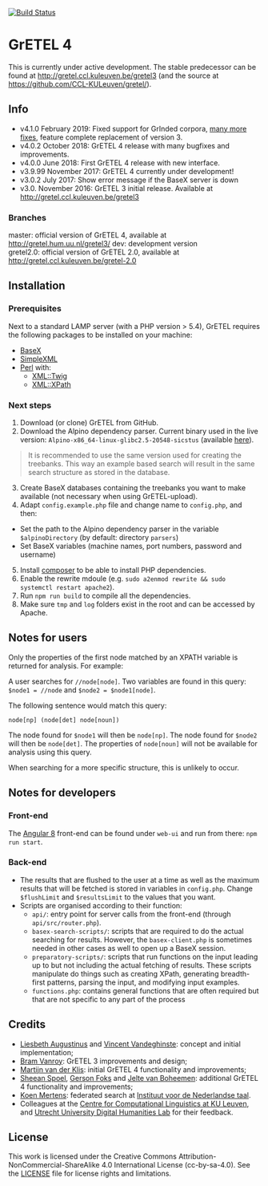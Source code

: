 [![Build Status](https://travis-ci.org/UUDigitalHumanitieslab/gretel.svg?branch=develop)](https://travis-ci.org/UUDigitalHumanitieslab/gretel)

# GrETEL 4

This is currently under active development. The stable predecessor can be found at http://gretel.ccl.kuleuven.be/gretel3 (and the source at https://github.com/CCL-KULeuven/gretel/).

## Info

* v4.1.0 February 2019: Fixed support for GrInded corpora, [many more fixes](https://github.com/UUDigitalHumanitieslab/gretel/compare/v4.0.2...v4.1.0), feature complete replacement of version 3.
* v4.0.2 October 2018: GrETEL 4 release with many bugfixes and improvements.
* v4.0.0 June 2018: First GrETEL 4 release with new interface.
* v3.9.99 November 2017: GrETEL 4 currently under development!
* v3.0.2 July 2017: Show error message if the BaseX server is down  
* v3.0. November 2016: GrETEL 3 initial release. Available at http://gretel.ccl.kuleuven.be/gretel3

### Branches

master: official version of GrETEL 4, available at http://gretel.hum.uu.nl/gretel3/
dev: development version  
gretel2.0: official version of GrETEL 2.0, available at http://gretel.ccl.kuleuven.be/gretel-2.0  

## Installation

### Prerequisites

Next to a standard LAMP server (with a PHP version > 5.4), GrETEL requires the following packages to be installed on your machine:

* [BaseX](https://packages.debian.org/jessie/database/basex)
* [SimpleXML](http://php.net/manual/en/book.simplexml.php)
* [Perl](https://packages.debian.org/jessie/perl/perl) with:
  * [XML::Twig](https://packages.debian.org/jessie/libxml-twig-perl)
  * [XML::XPath](https://packages.debian.org/jessie/libxml-xpath-perl)

### Next steps

1. Download (or clone) GrETEL from GitHub.
2. Download the Alpino dependency parser. Current binary used in the live version: `Alpino-x86_64-linux-glibc2.5-20548-sicstus` (available [here](http://www.let.rug.nl/vannoord/alp/Alpino/versions/binary)). 

> It is recommended to use the same version used for creating the treebanks. This way an example based search will result in the same search structure as stored in the database.

3. Create BaseX databases containing the treebanks you want to make available (not necessary when using GrETEL-upload).
4. Adapt `config.example.php` file and change name to `config.php`, and then:
  * Set the path to the Alpino dependency parser in the variable `$alpinoDirectory` (by default: directory `parsers`)
  * Set BaseX variables (machine names, port numbers, password and username)
5. Install [composer](https://getcomposer.org/) to be able to install PHP dependencies.
6. Enable the rewrite mdoule (e.g. `sudo a2enmod rewrite && sudo systemctl restart apache2`).
6. Run `npm run build` to compile all the dependencies.
7. Make sure `tmp` and `log` folders exist in the root and can be accessed by Apache.

## Notes for users

Only the properties of the first node matched by an XPATH variable is returned for analysis. For example:

A user searches for `//node[node]`. Two variables are found in this query: `$node1 = //node` and `$node2 = $node1[node]`.

The following sentence would match this query: 

`node[np] (node[det] node[noun])`

The node found for `$node1` will then be `node[np]`. 
The node found for `$node2` will then be `node[det]`. The properties of `node[noun]` will not be available for analysis using this query.

When searching for a more specific structure, this is unlikely to occur.

## Notes for developers

### Front-end

The [Angular 8](https://angular.io) front-end can be found under `web-ui` and run from there: `npm run start`.

### Back-end

* The results that are flushed to the user at a time as well as the maximum results that will be fetched is stored in variables in `config.php`. Change `$flushLimit` and `$resultsLimit` to the values that you want.
* Scripts are organised according to their function:
  * `api/`: entry point for server calls from the front-end (through `api/src/router.php`).
  * `basex-search-scripts/`: scripts that are required to do the actual searching for results. However, the `basex-client.php` is sometimes needed in other cases as well to open up a BaseX session.
  * `preparatory-scripts/`: scripts that run functions on the input leading up to but not including the actual fetching of results. These scripts manipulate do things such as creating XPath, generating breadth-first patterns, parsing the input, and modifying input examples.
  * `functions.php`: contains general functions that are often required but that are not specific to any part of the process

## Credits

* [Liesbeth Augustinus](http://www.ccl.kuleuven.be/~liesbeth/) and [Vincent Vandeghinste](http://www.ccl.kuleuven.be/~vincent/ccl): concept and initial implementation;
* [Bram Vanroy](http://bramvanroy.be/): GrETEL 3 improvements and design;
* [Martijn van der Klis](http://www.uu.nl/staff/MHvanderKlis): initial GrETEL 4 functionality and improvements;
* [Sheean Spoel](http://www.uu.nl/staff/SJJSpoel), [Gerson Foks](https://www.uu.nl/staff/GFoks) and [Jelte van Boheemen](https://www.uu.nl/medewerkers/JvanBoheemen): additional GrETEL 4 functionality and improvements;
* [Koen Mertens](https://github.com/KCMertens): federated search at [Instituut voor de Nederlandse taal](https://ivdnt.org).
* Colleagues at the [Centre for Computational Linguistics at KU Leuven](http://www.arts.kuleuven.be/ling/ccl), and [Utrecht University Digital Humanities Lab](https://dig.hum.uu.nl) for their feedback.

## License

This work is licensed under the Creative Commons Attribution-NonCommercial-ShareAlike 4.0 International License (cc-by-sa-4.0). See the [LICENSE](LICENSE) file for license rights and limitations.

